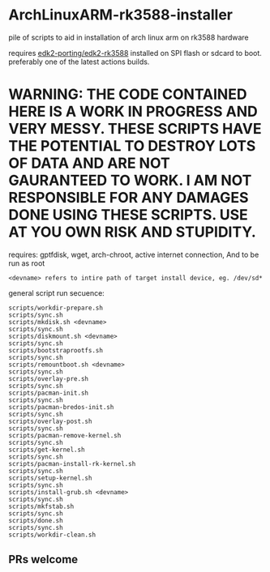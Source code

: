 # ArchLinuxARM-rk3588-installer
pile of scripts to aid in installation of arch linux arm on rk3588 hardware

requires [edk2-porting/edk2-rk3588](https://github.com/edk2-porting/edk2-rk3588) installed on SPI flash or sdcard to boot. preferably one of the latest actions builds.

# WARNING: THE CODE CONTAINED HERE IS A WORK IN PROGRESS AND VERY MESSY. THESE SCRIPTS HAVE THE POTENTIAL TO DESTROY LOTS OF DATA AND ARE NOT GAURANTEED TO WORK. I AM NOT RESPONSIBLE FOR ANY DAMAGES DONE USING THESE SCRIPTS. USE AT YOU OWN RISK AND STUPIDITY.

requires:
gptfdisk,
wget,
arch-chroot,
active internet connection,
And to be run as root

`<devname> refers to intire path of target install device, eg. /dev/sd*`

general script run secuence:

```
scripts/workdir-prepare.sh
scripts/sync.sh
scripts/mkdisk.sh <devname>
scripts/sync.sh
scripts/diskmount.sh <devname>
scripts/sync.sh
scripts/bootstraprootfs.sh
scripts/sync.sh
scripts/remountboot.sh <devname>
scripts/sync.sh
scripts/overlay-pre.sh
scripts/sync.sh
scripts/pacman-init.sh
scripts/sync.sh
scripts/pacman-bredos-init.sh
scripts/sync.sh
scripts/overlay-post.sh
scripts/sync.sh
scripts/pacman-remove-kernel.sh
scripts/sync.sh
scripts/get-kernel.sh
scripts/sync.sh
scripts/pacman-install-rk-kernel.sh
scripts/sync.sh
scripts/setup-kernel.sh
scripts/sync.sh
scripts/install-grub.sh <devname>
scripts/sync.sh
scripts/mkfstab.sh
scripts/sync.sh
scripts/done.sh
scripts/sync.sh
scripts/workdir-clean.sh
```
## PRs welcome
